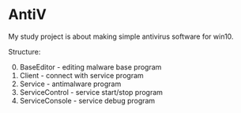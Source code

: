 # AntiV
My study project is about making simple antivirus software for win10.

Structure:

0. BaseEditor - editing malware base program
1. Client - connect with service program
2. Service - antimalware program
3. ServiceControl - service start/stop program
4. ServiceConsole - service debug program